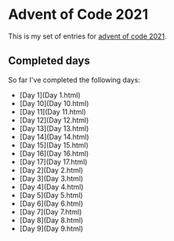# Advent of Code 2021
This is my set of entries for [advent of code 2021](https://www.adventofcode.com/2021).

## Completed days
  So far I've completed the following days:

  * [Day 1](Day 1.html)
  * [Day 10](Day 10.html)
  * [Day 11](Day 11.html)
  * [Day 12](Day 12.html)
  * [Day 13](Day 13.html)
  * [Day 14](Day 14.html)
  * [Day 15](Day 15.html)
  * [Day 16](Day 16.html)
  * [Day 17](Day 17.html)
  * [Day 2](Day 2.html)
  * [Day 3](Day 3.html)
  * [Day 4](Day 4.html)
  * [Day 5](Day 5.html)
  * [Day 6](Day 6.html)
  * [Day 7](Day 7.html)
  * [Day 8](Day 8.html)
  * [Day 9](Day 9.html)
